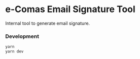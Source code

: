 # e-Comas Email Signature Tool

Internal tool to generate email signature.

### Development

```sh
yarn
yarn dev
```
